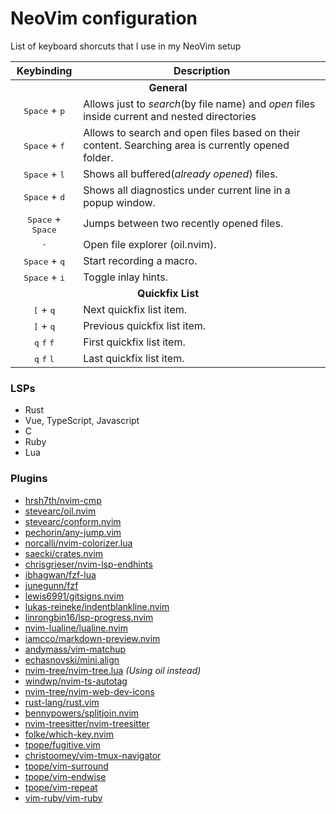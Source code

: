# NeoVim configuration

List of keyboard shorcuts that I use in my NeoVim setup

<table>
    <thead>
        <tr>
            <th>Keybinding</th>
            <th>Description</th>
        </tr>
    </thead>
    <tbody>
        <tr>
            <td colspan="2" align="center"><b>General</b></td>
        </tr>
        <tr>
            <td align="center"><kbd>Space</kbd> + <kbd>p</kbd></td>
            <td>Allows just to <i>search</i>(by file name) and <i>open</i> files inside current and nested directories</td>
        </tr>
        <tr>
            <td align="center"><kbd>Space</kbd> + <kbd>f</kbd></td>
            <td>Allows to search and open files based on their content. Searching area is currently opened folder.</td>
        </tr>
        <tr>
            <td align="center"><kbd>Space</kbd> + <kbd>l</kbd></td>
            <td>Shows all buffered(<i>already opened</i>) files.</td>
        </tr>
        <tr>
            <td align="center"><kbd>Space</kbd> + <kbd>d</kbd></td>
            <td>Shows all diagnostics under current line in a popup window.</td>
        </tr>
        <tr>
            <td align="center"><kbd>Space</kbd> + <kbd>Space</kbd></td>
            <td>Jumps between two recently opened files.</td>
        </tr>
        <tr>
            <td align="center"><kbd>-</kbd></td>
            <td>Open file explorer (oil.nvim).</td>
        </tr>
        <tr>
            <td align="center"><kbd>Space</kbd> + <kbd>q</kbd></td>
            <td>Start recording a macro.</td>
        </tr>
        <tr>
            <td align="center"><kbd>Space</kbd> + <kbd>i</kbd></td>
            <td>Toggle inlay hints.</td>
        </tr>
        <tr>
            <td colspan="2" align="center"><b>Quickfix List</b></td>
        </tr>
        <tr>
            <td align="center"><kbd>[</kbd> + <kbd>q</kbd></td>
            <td>Next quickfix list item.</td>
        </tr>
        <tr>
            <td align="center"><kbd>]</kbd> + <kbd>q</kbd></td>
            <td>Previous quickfix list item.</td>
        </tr>
        <tr>
            <td align="center"><kbd>q</kbd> <kbd>f</kbd> <kbd>f</kbd></td>
            <td>First quickfix list item.</td>
        </tr>
        <tr>
            <td align="center"><kbd>q</kbd> <kbd>f</kbd> <kbd>l</kbd></td>
            <td>Last quickfix list item.</td>
        </tr>
    </tbody>
</table>

### LSPs

* Rust
* Vue, TypeScript, Javascript
* C
* Ruby
* Lua

### Plugins

* [hrsh7th/nvim-cmp](https://github.com/hrsh7th/nvim-cmp.git)
* [stevearc/oil.nvim](https://github.com/stevearc/oil.nvim.git)
* [stevearc/conform.nvim](https://github.com/stevearc/conform.nvim.git)
* [pechorin/any-jump.vim](https://github.com/pechorin/any-jump.vim.git)
* [norcalli/nvim-colorizer.lua](https://github.com/norcalli/nvim-colorizer.lua.git)
* [saecki/crates.nvim](https://github.com/saecki/crates.nvim.git)
* [chrisgrieser/nvim-lsp-endhints](https://github.com/chrisgrieser/nvim-lsp-endhints.git)
* [ibhagwan/fzf-lua](https://github.com/ibhagwan/fzf-lua.git)
* [junegunn/fzf](https://github.com/junegunn/fzf.git)
* [lewis6991/gitsigns.nvim](https://github.com/lewis6991/gitsigns.nvim.git)
* [lukas-reineke/indentblankline.nvim](https://github.com/lukas-reineke/indent-blankline.nvim.git)
* [linrongbin16/lsp-progress.nvim](https://github.com/linrongbin16/lsp-progress.nvim.git)
* [nvim-lualine/lualine.nvim](https://github.com/nvim-lualine/lualine.nvim.git)
* [iamcco/markdown-preview.nvim](https://github.com/iamcco/markdown-preview.nvim.git)
* [andymass/vim-matchup](https://github.com/andymass/vim-matchup.git)
* [echasnovski/mini.align](https://github.com/echasnovski/mini.align.git)
* [nvim-tree/nvim-tree.lua](https://github.com/nvim-tree/nvim-tree.lua.git) *(Using oil instead)*
* [windwp/nvim-ts-autotag](https://github.com/windwp/nvim-ts-autotag.git)
* [nvim-tree/nvim-web-dev-icons](https://github.com/nvim-tree/nvim-web-devicons.git)
* [rust-lang/rust.vim](https://github.com/rust-lang/rust.vim.git)
* [bennypowers/splitjoin.nvim](https://github.com/bennypowers/splitjoin.nvim.git)
* [nvim-treesitter/nvim-treesitter](https://github.com/nvim-treesitter/nvim-treesitter.git)
* [folke/which-key.nvim](https://github.com/folke/which-key.nvim.git)
* [tpope/fugitive.vim](https://github.com/tpope/vim-fugitive.git)
* [christoomey/vim-tmux-navigator](https://github.com/christoomey/vim-tmux-navigator.git)
* [tpope/vim-surround](https://github.com/tpope/vim-surround.git)
* [tpope/vim-endwise](https://github.com/tpope/vim-endwise.git)
* [tpope/vim-repeat](https://github.com/tpope/vim-repeat.git)
* [vim-ruby/vim-ruby](https://github.com/vim-ruby/vim-ruby.git)
